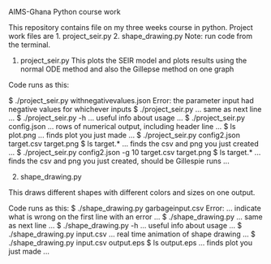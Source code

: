 AIMS-Ghana Python course work

This repository contains file on my three weeks course in python.
Project work files are 1. project_seir.py 2. shape_drawing.py
Note: run code from the terminal.

1. project_seir.py
This plots the SEIR model and plots results using the normal ODE method and also the Gillepse method on one graph
 
Code runs as this:

$ ./project_seir.py withnegativevalues.json
Error: the parameter input had negative values for whichever inputs
$ ./project_seir.py
... same as next line ...
$ ./project_seir.py -h
... useful info about usage ...
$ ./project_seir.py config.json
... rows of numerical output, including header line ...
$ ls plot.png
... finds plot you just made ...
$ ./project_seir.py config2.json target.csv target.png
$ ls target.*
... finds the csv and png you just created ...
$ ./project_seir.py config2.json -g 10 target.csv target.png
$ ls target.*
... finds the csv and png you just created, should be Gillespie runs ...



2. shape_drawing.py

This draws different shapes with different colors and sizes on one output.

Code runs as this:
$ ./shape_drawing.py garbageinput.csv
Error: ... indicate what is wrong on the first line with an error ...
$ ./shape_drawing.py
... same as next line ...
$ ./shape_drawing.py -h
... useful info about usage ...
$ ./shape_drawing.py input.csv
... real time animation of shape drawing ...
$ ./shape_drawing.py input.csv output.eps
$ ls output.eps
... finds plot you just made ...

